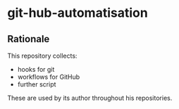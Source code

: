 # git-hub-automatisation

## Rationale

This repository collects:

- hooks for git
- workflows for GitHub
- further script

These are used by its author throughout his repositories.
